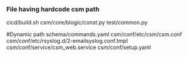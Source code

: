 <!--
CORTX-CSM: CORTX Management web and CLI interface.
Copyright (c) 2020 Seagate Technology LLC and/or its Affiliates
This program is free software: you can redistribute it and/or modify
it under the terms of the GNU Affero General Public License as published
by the Free Software Foundation, either version 3 of the License, or
(at your option) any later version.
This program is distributed in the hope that it will be useful,
but WITHOUT ANY WARRANTY; without even the implied warranty of
MERCHANTABILITY or FITNESS FOR A PARTICULAR PURPOSE. See the
GNU Affero General Public License for more details.
You should have received a copy of the GNU Affero General Public License
along with this program. If not, see <https://www.gnu.org/licenses/>.
For any questions about this software or licensing,
please email opensource@seagate.com or cortx-questions@seagate.com.
-->
### File having hardcode csm path

cicd/build.sh
csm/core/blogic/const.py
test/common.py

#Dynamic path
schema/commands.yaml
csm/conf/etc/csm/csm.conf
csm/conf/etc/rsyslog.d/2-emailsyslog.conf.tmpl
csm/conf/service/csm_web.service
csm/conf/setup.yaml
